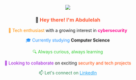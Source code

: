 
<p align="center">
  <img src="https://i.pinimg.com/originals/9c/34/c5/9c34c5a9b612d4a28146abdf555cae3a.gif" />
</p>
<h3  align="center">👋 <span style="color:#FF5733">Hey there! I'm Abdulelah</span></h3>

<p  align="center"> <span style="color:#FF8C00">🚀 Tech enthusiast</span> with a growing interest in <strong><span style="color:#FF1493">cybersecurity</span></strong></p>

<p  align="center"><span style="color:#1E90FF">🎓 Currently studying</span> <strong>Computer Science</strong></p>

<p  align="center"><span style="color:#32CD32">🔍 Always curious, always learning</span></p>

<p  align="center"><span style="color:#9400D3">🤝 Looking to collaborate</span> on exciting <span style="color:#FF4500">security and tech projects</span></p>

<p  align="center"><span style="color:#2E8B57">📫 Let's connect on</span> 
<a href="https://www.linkedin.com/in/abdulelah-al-balawi-96294a284" style="color:#1DA1F2">LinkedIn</a></p>

<!----<p align="center">
  <img src="https://media.giphy.com/media/qgQUggAC3Pfv687qPC/giphy.gif" />
</p>-----


<!---
karozmas/karozmas is a ✨ special ✨ repository because its `README.md` (this file) appears on your GitHub profile.
You can click the Preview link to take a look at your changes.
--->

